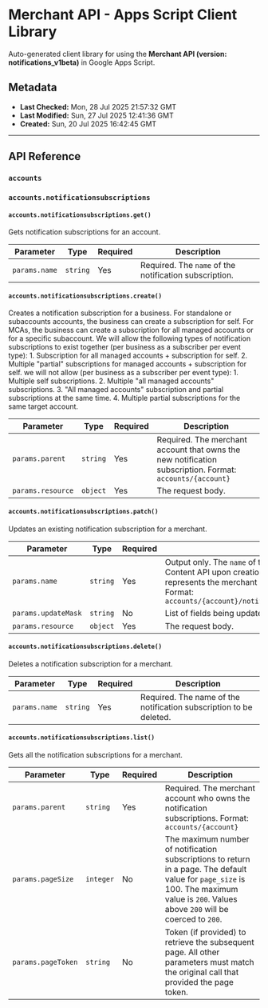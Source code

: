 # Merchant API - Apps Script Client Library

Auto-generated client library for using the **Merchant API (version: notifications_v1beta)** in Google Apps Script.

## Metadata

- **Last Checked:** Mon, 28 Jul 2025 21:57:32 GMT
- **Last Modified:** Sun, 27 Jul 2025 12:41:36 GMT
- **Created:** Sun, 20 Jul 2025 16:42:45 GMT



---

## API Reference

### `accounts`

### `accounts.notificationsubscriptions`

#### `accounts.notificationsubscriptions.get()`

Gets notification subscriptions for an account.

| Parameter | Type | Required | Description |
|---|---|---|---|
| `params.name` | `string` | Yes | Required. The `name` of the notification subscription. |

#### `accounts.notificationsubscriptions.create()`

Creates a notification subscription for a business. For standalone or subaccounts accounts, the business can create a subscription for self. For MCAs, the business can create a subscription for all managed accounts or for a specific subaccount. We will allow the following types of notification subscriptions to exist together (per business as a subscriber per event type): 1. Subscription for all managed accounts + subscription for self. 2. Multiple "partial" subscriptions for managed accounts + subscription for self. we will not allow (per business as a subscriber per event type): 1. Multiple self subscriptions. 2. Multiple "all managed accounts" subscriptions. 3. "All managed accounts" subscription and partial subscriptions at the same time. 4. Multiple partial subscriptions for the same target account.

| Parameter | Type | Required | Description |
|---|---|---|---|
| `params.parent` | `string` | Yes | Required. The merchant account that owns the new notification subscription. Format: `accounts/{account}` |
| `params.resource` | `object` | Yes | The request body. |

#### `accounts.notificationsubscriptions.patch()`

Updates an existing notification subscription for a merchant.

| Parameter | Type | Required | Description |
|---|---|---|---|
| `params.name` | `string` | Yes | Output only. The `name` of the notification configuration. Generated by the Content API upon creation of a new `NotificationSubscription`. The `account` represents the merchant ID of the merchant that owns the configuration. Format: `accounts/{account}/notificationsubscriptions/{notification_subscription}` |
| `params.updateMask` | `string` | No | List of fields being updated. |
| `params.resource` | `object` | Yes | The request body. |

#### `accounts.notificationsubscriptions.delete()`

Deletes a notification subscription for a merchant.

| Parameter | Type | Required | Description |
|---|---|---|---|
| `params.name` | `string` | Yes | Required. The name of the notification subscription to be deleted. |

#### `accounts.notificationsubscriptions.list()`

Gets all the notification subscriptions for a merchant.

| Parameter | Type | Required | Description |
|---|---|---|---|
| `params.parent` | `string` | Yes | Required. The merchant account who owns the notification subscriptions. Format: `accounts/{account}` |
| `params.pageSize` | `integer` | No | The maximum number of notification subscriptions to return in a page. The default value for `page_size` is 100. The maximum value is `200`. Values above `200` will be coerced to `200`. |
| `params.pageToken` | `string` | No | Token (if provided) to retrieve the subsequent page. All other parameters must match the original call that provided the page token. |